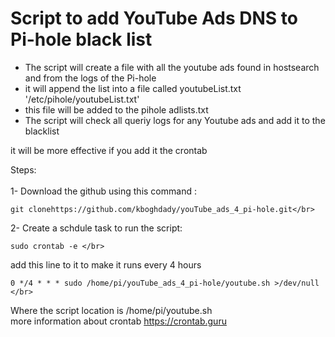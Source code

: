 # Script to add YouTube Ads DNS to Pi-hole black list


- The script will create a file with all the youtube ads found in hostsearch and from the logs of the Pi-hole </br>
- it will append the list into a file called youtubeList.txt '/etc/pihole/youtubeList.txt'</br>
- this file will be added to the pihole adlists.txt </br>
- The script will check all queriy logs for any Youtube ads and add it to the blacklist

it will be more effective if you add it the crontab </br>

Steps: </br></br>
1- Download the github using this command : </br>
```
git clonehttps://github.com/kboghdady/youTube_ads_4_pi-hole.git</br>
```
2- Create a schdule task to run the script: </br>
```
sudo crontab -e </br>
```
add this line to it to make it runs every 4 hours</br>
```
0 */4 * * * sudo /home/pi/youTube_ads_4_pi-hole/youtube.sh >/dev/null </br>
```
Where the script location is /home/pi/youtube.sh </br>
more information about crontab https://crontab.guru </br>


